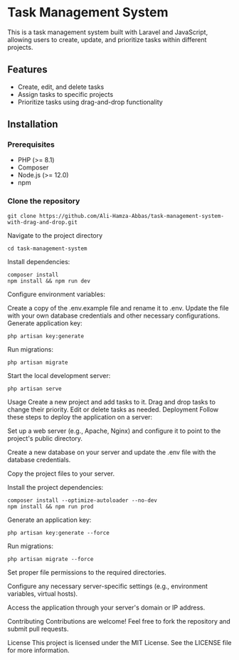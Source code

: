 # Task Management System

This is a task management system built with Laravel and JavaScript, allowing users to create, update, and prioritize tasks within different projects.

## Features

- Create, edit, and delete tasks
- Assign tasks to specific projects
- Prioritize tasks using drag-and-drop functionality

## Installation

### Prerequisites

- PHP (>= 8.1)
- Composer
- Node.js (>= 12.0)
- npm

### Clone the repository

```shell
git clone https://github.com/Ali-Hamza-Abbas/task-management-system-with-drag-and-drop.git
```

Navigate to the project directory

```shell
cd task-management-system
```

Install dependencies:

```shell
composer install
npm install && npm run dev
```

Configure environment variables:

Create a copy of the .env.example file and rename it to .env.
Update the file with your own database credentials and other necessary configurations.
Generate application key:

```shell
php artisan key:generate
```

Run migrations:
```shell
php artisan migrate
```

Start the local development server:
```shell
php artisan serve
```

Usage
Create a new project and add tasks to it.
Drag and drop tasks to change their priority.
Edit or delete tasks as needed.
Deployment
Follow these steps to deploy the application on a server:

Set up a web server (e.g., Apache, Nginx) and configure it to point to the project's public directory.

Create a new database on your server and update the .env file with the database credentials.

Copy the project files to your server.

Install the project dependencies:

```shell
composer install --optimize-autoloader --no-dev
npm install && npm run prod
```

Generate an application key:

```shell
php artisan key:generate --force
```

Run migrations:

```shell
php artisan migrate --force
```

Set proper file permissions to the required directories.

Configure any necessary server-specific settings (e.g., environment variables, virtual hosts).

Access the application through your server's domain or IP address.

Contributing
Contributions are welcome! Feel free to fork the repository and submit pull requests.

License
This project is licensed under the MIT License. See the LICENSE file for more information.


